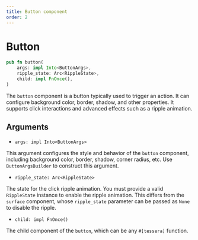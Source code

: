 ```yaml
---
title: Button component
order: 2
---
```


# Button

```rust
pub fn button(
    args: impl Into<ButtonArgs>,
    ripple_state: Arc<RippleState>,
    child: impl FnOnce(),
)
```

The `button` component is a button typically used to trigger an action. It can configure background color, border, shadow, and other properties. It supports click interactions and advanced effects such as a ripple animation.

## Arguments

- `args: impl Into<ButtonArgs>`

This argument configures the style and behavior of the `button` component, including background color, border, shadow, corner radius, etc. Use `ButtonArgsBuilder` to construct this argument.

- `ripple_state: Arc<RippleState>`

The state for the click ripple animation. You must provide a valid `RippleState` instance to enable the ripple animation. This differs from the `surface` component, whose `ripple_state` parameter can be passed as `None` to disable the ripple.

- `child: impl FnOnce()`

The child component of the `button`, which can be any `#[tessera]` function.